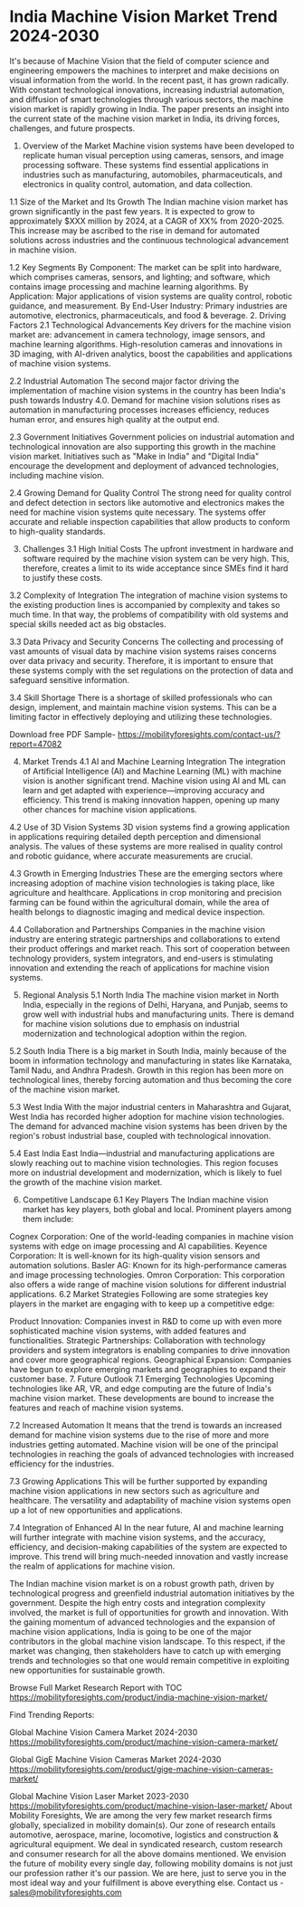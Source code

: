  
# India Machine Vision Market Trend 2024-2030 #
It's because of Machine Vision that the field of computer science and engineering empowers the machines to interpret and make decisions on visual information from the world. In the recent past, it has grown radically. With constant technological innovations, increasing industrial automation, and diffusion of smart technologies through various sectors, the machine vision market is rapidly growing in India. The paper presents an insight into the current state of the machine vision market in India, its driving forces, challenges, and future prospects.

1. Overview of the Market
Machine vision systems have been developed to replicate human visual perception using cameras, sensors, and image processing software. These systems find essential applications in industries such as manufacturing, automobiles, pharmaceuticals, and electronics in quality control, automation, and data collection.

1.1 Size of the Market and Its Growth
The Indian machine vision market has grown significantly in the past few years. It is expected to grow to approximately $XXX million by 2024, at a CAGR of XX% from 2020-2025. This increase may be ascribed to the rise in demand for automated solutions across industries and the continuous technological advancement in machine vision.

1.2 Key Segments
By Component: The market can be split into hardware, which comprises cameras, sensors, and lighting; and software, which contains image processing and machine learning algorithms.
By Application: Major applications of vision systems are quality control, robotic guidance, and measurement.
By End-User Industry: Primary industries are automotive, electronics, pharmaceuticals, and food & beverage.
2. Driving Factors
2.1 Technological Advancements
Key drivers for the machine vision market are: advancement in camera technology, image sensors, and machine learning algorithms. High-resolution cameras and innovations in 3D imaging, with AI-driven analytics, boost the capabilities and applications of machine vision systems.

2.2 Industrial Automation
The second major factor driving the implementation of machine vision systems in the country has been India's push towards Industry 4.0. Demand for machine vision solutions rises as automation in manufacturing processes increases efficiency, reduces human error, and ensures high quality at the output end.

2.3 Government Initiatives
Government policies on industrial automation and technological innovation are also supporting this growth in the machine vision market. Initiatives such as "Make in India" and "Digital India" encourage the development and deployment of advanced technologies, including machine vision.

2.4 Growing Demand for Quality Control
The strong need for quality control and defect detection in sectors like automotive and electronics makes the need for machine vision systems quite necessary. The systems offer accurate and reliable inspection capabilities that allow products to conform to high-quality standards.

3. Challenges
3.1 High Initial Costs
The upfront investment in hardware and software required by the machine vision system can be very high. This, therefore, creates a limit to its wide acceptance since SMEs find it hard to justify these costs.

3.2 Complexity of Integration
The integration of machine vision systems to the existing production lines is accompanied by complexity and takes so much time. In that way, the problems of compatibility with old systems and special skills needed act as big obstacles.

3.3 Data Privacy and Security Concerns
The collecting and processing of vast amounts of visual data by machine vision systems raises concerns over data privacy and security. Therefore, it is important to ensure that these systems comply with the set regulations on the protection of data and safeguard sensitive information.

3.4 Skill Shortage
There is a shortage of skilled professionals who can design, implement, and maintain machine vision systems. This can be a limiting factor in effectively deploying and utilizing these technologies.

Download free PDF Sample- https://mobilityforesights.com/contact-us/?report=47082

4. Market Trends
4.1 AI and Machine Learning Integration
The integration of Artificial Intelligence (AI) and Machine Learning (ML) with machine vision is another significant trend. Machine vision using AI and ML can learn and get adapted with experience—improving accuracy and efficiency. This trend is making innovation happen, opening up many other chances for machine vision applications.

4.2 Use of 3D Vision Systems
3D vision systems find a growing application in applications requiring detailed depth perception and dimensional analysis. The values of these systems are more realised in quality control and robotic guidance, where accurate measurements are crucial.

4.3 Growth in Emerging Industries
These are the emerging sectors where increasing adoption of machine vision technologies is taking place, like agriculture and healthcare. Applications in crop monitoring and precision farming can be found within the agricultural domain, while the area of health belongs to diagnostic imaging and medical device inspection.

4.4 Collaboration and Partnerships
Companies in the machine vision industry are entering strategic partnerships and collaborations to extend their product offerings and market reach. This sort of cooperation between technology providers, system integrators, and end-users is stimulating innovation and extending the reach of applications for machine vision systems.

5. Regional Analysis
5.1 North India
The machine vision market in North India, especially in the regions of Delhi, Haryana, and Punjab, seems to grow well with industrial hubs and manufacturing units. There is demand for machine vision solutions due to emphasis on industrial modernization and technological adoption within the region.

5.2 South India
There is a big market in South India, mainly because of the boom in information technology and manufacturing in states like Karnataka, Tamil Nadu, and Andhra Pradesh. Growth in this region has been more on technological lines, thereby forcing automation and thus becoming the core of the machine vision market.

5.3 West India
With the major industrial centers in Maharashtra and Gujarat, West India has recorded higher adoption for machine vision technologies. The demand for advanced machine vision systems has been driven by the region's robust industrial base, coupled with technological innovation.

5.4 East India
East India—industrial and manufacturing applications are slowly reaching out to machine vision technologies. This region focuses more on industrial development and modernization, which is likely to fuel the growth of the machine vision market.

6. Competitive Landscape
6.1 Key Players
The Indian machine vision market has key players, both global and local. Prominent players among them include:

Cognex Corporation: One of the world-leading companies in machine vision systems with edge on image processing and AI capabilities.
Keyence Corporation: It is well-known for its high-quality vision sensors and automation solutions.
Basler AG: Known for its high-performance cameras and image processing technologies.
Omron Corporation: This corporation also offers a wide range of machine vision solutions for different industrial applications.
6.2 Market Strategies
Following are some strategies key players in the market are engaging with to keep up a competitive edge:

Product Innovation: Companies invest in R&D to come up with even more sophisticated machine vision systems, with added features and functionalities. Strategic Partnerships: Collaboration with technology providers and system integrators is enabling companies to drive innovation and cover more geographical regions. Geographical Expansion: Companies have begun to explore emerging markets and geographies to expand their customer base. 7. Future Outlook 7.1 Emerging Technologies
Upcoming technologies like AR, VR, and edge computing are the future of India's machine vision market. These developments are bound to increase the features and reach of machine vision systems.

7.2 Increased Automation
It means that the trend is towards an increased demand for machine vision systems due to the rise of more and more industries getting automated. Machine vision will be one of the principal technologies in reaching the goals of advanced technologies with increased efficiency for the industries.

7.3 Growing Applications
This will be further supported by expanding machine vision applications in new sectors such as agriculture and healthcare. The versatility and adaptability of machine vision systems open up a lot of new opportunities and applications.

7.4 Integration of Enhanced AI
In the near future, AI and machine learning will further integrate with machine vision systems, and the accuracy, efficiency, and decision-making capabilities of the system are expected to improve. This trend will bring much-needed innovation and vastly increase the realm of applications for machine vision.


The Indian machine vision market is on a robust growth path, driven by technological progress and greenfield industrial automation initiatives by the government. Despite the high entry costs and integration complexity involved, the market is full of opportunities for growth and innovation. With the gaining momentum of advanced technologies and the expansion of machine vision applications, India is going to be one of the major contributors in the global machine vision landscape. To this respect, if the market was changing, then stakeholders have to catch up with emerging trends and technologies so that one would remain competitive in exploiting new opportunities for sustainable growth.


Browse Full Market Research Report with TOC https://mobilityforesights.com/product/india-machine-vision-market/

Find Trending Reports:


Global Machine Vision Camera Market 2024-2030 https://mobilityforesights.com/product/machine-vision-camera-market/


Global GigE Machine Vision Cameras Market 2024-2030 https://mobilityforesights.com/product/gige-machine-vision-cameras-market/


Global Machine Vision Laser Market 2023-2030 https://mobilityforesights.com/product/machine-vision-laser-market/
About Mobility Foresights,
We are among the very few market research firms globally, specialized in mobility domain(s). Our zone of research entails automotive, aerospace, marine, locomotive, logistics and construction & agricultural equipment. We deal in syndicated research, custom research and consumer research for all the above domains mentioned.
We envision the future of mobility every single day, following mobility domains is not just our profession rather it's our passion. We are here, just to serve you in the most ideal way and your fulfillment is above everything else. Contact us -  sales@mobilityforesights.com 


